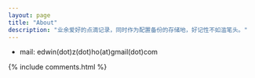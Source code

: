 ```yaml
---
layout: page
title: "About"
description: "业余爱好的点滴记录，同时作为配置备份的存储地，好记性不如滥笔头。"
---
```



- mail:  edwin(dot)z(dot)ho(at)gmail(dot)com


{% include comments.html %}
